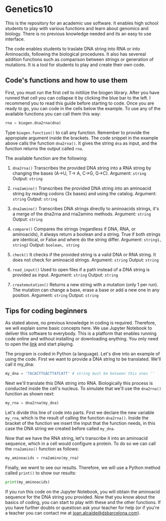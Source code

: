 # Genetics10
This is the repository for an academic use software. It enables high school students to play with various functions and learn about genomics and biology. There is no previous knowledge needed and its an easy to use interface.

The code enables students to traslate DNA string into RNA or into Aminoacids, following the biological procedures. It also has severeal addition functions such as comparison between strings or generation of mutations. It is a tool for students to play and create their own code.

## Code's functions and how to use them
First, you must run the first cell to initilize the biogen library. After you have runned that cell you can collapse it by clicking the blue bar to the left. I recommend you to read this guide before starting to code. Once you are ready to go, you can code in the cells below the example. To use any of the available functions you can call them this way:
```python
rna = biogen.dna2rna(dna)
```
Type ```biogen.function()``` to call any function. Remember to provide the appropiate argument inside the brackets. The code snippet in the example above calls the function ```dna2rna()```. It gives the string ```dna``` as input, and the function returns the output called ```rna```.

The available function are the following:
1. ```dna2rna()```
    Transcribes the provided DNA string into a RNA string by changing the bases (A->U, T-> A, C->G, G->C).
   Argument: ```string```
   Output: ```string```
   
3. ```rna2amino()```
    Transcribes the provided DNA string into an aminoacid string by reading codons (3x bases) and using the catalog.
   Argument: ```string```
   Output: ```string```

5. ```dna2amino()```
    Transcribes DNA strings directly to aminoacids strings, it's a merge of the dna2rna and rna2amino methods.
   Argument: ```string```
   Output: ```string```

7. ```compare()```
    Compares the strings (regardless if DNA, RNA, or aminoacids), it always return a boolean and a string. True if both strings are identical, or False and where do the string differ.
   Argument: ```string1, string2```
   Output: ```boolean, string```

9. ```check()```
    It checks if the provided string is a valid DNA or RNA string. It does not check for aminoacid strings.
   Argument: ```string```
   Output: ```string```

11. ```read_input()```
    Used to open files if a path instead of a DNA string is provided as input.
    Argument: ```string```
    Output: ```string```

13. ```createmutation()```
    Returns a new string with a mutation (only 1 per run). The mutation can change a base, erase a base or add a new one in any position.
    Argument: ```string```
    Output: ```string```


## Tips for coding beginners
As stated above, no previous knowledge in coding is required. Therefore, we will explain some basic concepts here.
We use Jupyter Notebook to deliver this software to everybody. This is a platform that enables running code online and without installing or downloading anything. You only need to open the [link]([https://www.example.com](https://nbviewer.org/github/joanalnu/Genetics10/tree/main/)) and start playing.

The program is coded in Python (a language). Let's dive into an example of using the code. First we want to provide a DNA string to be translated. We'll call it my_dna:
```python
my_dna = 'TACACTTGACTTATCATT' # string must be between this ones ''
```
Next we'll translate this DNA string into RNA. Biologically this process is conducted inside the cell's nucleus. To simulate that we'll use the ```dna2rna()``` function as shown next:
```python
my_rna = dna2rna(my_dna)
```
Let's divide this line of code into parts. First we declare the new variable ```my_rna```, which is the result of calling the function ```dna2rna()```. Inside the bracket of the function we insert the input that the function needs, in this case the DNA string we created before called ```my_dna```.

Now that we have the RNA string, let's transcribe it into an aminoacid sequence, which in a cell would configure a protein. To do so we can call the ```rna2amino()``` function as follows:
```python
my_aminoacids = rna2amino(my_rna)
```
Finally, we wwnt to see our results. Therefore, we will use a Python method called ```print()``` to show our results:
```python
print(my_aminoacids)
```
If you run this code on the Jupyter Notebook, you will obtain the aminoacid sequence for the DNA string you provided. Now that you know about the basics of coding, you can start to play with these and the other functions. If you have further doubts or questiosn ask your teacher for help (or if you're a teacher you can contact me at [joan.alcaide@dsbarcelona.com](mailto:joan.alcaide@dsbarcelona.com)).
